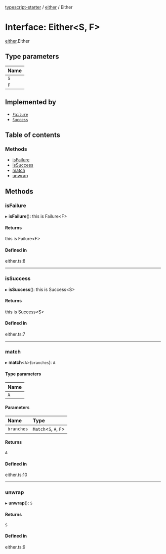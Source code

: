 [typescript-starter](../README.md) / [either](../modules/either.md) / Either

# Interface: Either<S, F\>

[either](../modules/either.md).Either

## Type parameters

| Name |
| :------ |
| `S` |
| `F` |

## Implemented by

- [`Failure`](../classes/either.Failure.md)
- [`Success`](../classes/either.Success.md)

## Table of contents

### Methods

- [isFailure](either.Either.md#isfailure)
- [isSuccess](either.Either.md#issuccess)
- [match](either.Either.md#match)
- [unwrap](either.Either.md#unwrap)

## Methods

### isFailure

▸ **isFailure**(): this is Failure<F\>

#### Returns

this is Failure<F\>

#### Defined in

either.ts:8

___

### isSuccess

▸ **isSuccess**(): this is Success<S\>

#### Returns

this is Success<S\>

#### Defined in

either.ts:7

___

### match

▸ **match**<`A`\>(`branches`): `A`

#### Type parameters

| Name |
| :------ |
| `A` |

#### Parameters

| Name | Type |
| :------ | :------ |
| `branches` | `Match`<`S`, `A`, `F`\> |

#### Returns

`A`

#### Defined in

either.ts:10

___

### unwrap

▸ **unwrap**(): `S`

#### Returns

`S`

#### Defined in

either.ts:9
